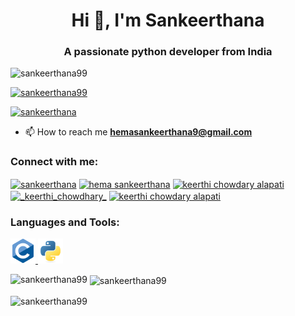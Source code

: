 <h1 align="center">Hi 👋, I'm Sankeerthana</h1>
<h3 align="center">A passionate python developer from India</h3>

<p align="left"> <img src="https://komarev.com/ghpvc/?username=sankeerthana99&label=Profile%20views&color=0e75b6&style=flat" alt="sankeerthana99" /> </p>

<p align="left"> <a href="https://github.com/ryo-ma/github-profile-trophy"><img src="https://github-profile-trophy.vercel.app/?username=sankeerthana99" alt="sankeerthana99" /></a> </p>

<p align="left"> <a href="https://twitter.com/sankeerthana" target="blank"><img src="https://img.shields.io/twitter/follow/sankeerthana?logo=twitter&style=for-the-badge" alt="sankeerthana" /></a> </p>

- 📫 How to reach me ****hemasankeerthana9@gmail.com****

<h3 align="left">Connect with me:</h3>
<p align="left">
<a href="https://twitter.com/sankeerthana" target="blank"><img align="center" src="https://raw.githubusercontent.com/rahuldkjain/github-profile-readme-generator/master/src/images/icons/Social/twitter.svg" alt="sankeerthana" height="30" width="40" /></a>
<a href="https://linkedin.com/in/hema sankeerthana" target="blank"><img align="center" src="https://raw.githubusercontent.com/rahuldkjain/github-profile-readme-generator/master/src/images/icons/Social/linked-in-alt.svg" alt="hema sankeerthana" height="30" width="40" /></a>
<a href="https://fb.com/keerthi chowdary alapati" target="blank"><img align="center" src="https://raw.githubusercontent.com/rahuldkjain/github-profile-readme-generator/master/src/images/icons/Social/facebook.svg" alt="keerthi chowdary alapati" height="30" width="40" /></a>
<a href="https://www.instagram.com/_keerthi_chowdhary_" target="blank"><img align="center" src="https://raw.githubusercontent.com/rahuldkjain/github-profile-readme-generator/master/src/images/icons/Social/instagram.svg" alt="_keerthi_chowdhary_" height="30" width="40" /></a>
<a href="https://www.youtube.com/c/keerthi chowdary alapati" target="blank"><img align="center" src="https://raw.githubusercontent.com/rahuldkjain/github-profile-readme-generator/master/src/images/icons/Social/youtube.svg" alt="keerthi chowdary alapati" height="30" width="40" /></a>
</p>

<h3 align="left">Languages and Tools:</h3>
<p align="left"> <a href="https://www.cprogramming.com/" target="_blank" rel="noreferrer"> <img src="https://raw.githubusercontent.com/devicons/devicon/master/icons/c/c-original.svg" alt="c" width="40" height="40"/> </a> <a href="https://www.python.org" target="_blank" rel="noreferrer"> <img src="https://raw.githubusercontent.com/devicons/devicon/master/icons/python/python-original.svg" alt="python" width="40" height="40"/> </a> </p>

<p><img align="left" src="https://github-readme-stats.vercel.app/api/top-langs?username=sankeerthana99&show_icons=true&locale=en&layout=compact" alt="sankeerthana99" /></p>

<p>&nbsp;<img align="center" src="https://github-readme-stats.vercel.app/api?username=sankeerthana99&show_icons=true&locale=en" alt="sankeerthana99" /></p>

<p><img align="center" src="https://github-readme-streak-stats.herokuapp.com/?user=sankeerthana99&" alt="sankeerthana99" /></p>
